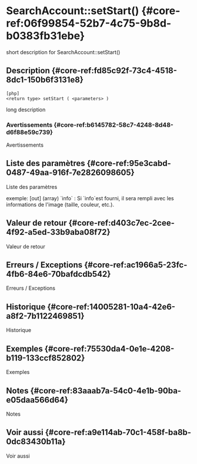 # SearchAccount::setStart() {#core-ref:06f99854-52b7-4c75-9b8d-b0383fb31ebe}

<div class="short-description">
<span class="fixme template">short description for SearchAccount::setStart()</span>
</div>
<!--
<div class="applicability">
Obsolète depuis #.#.#
</div>
-->

## Description {#core-ref:fd85c92f-73c4-4518-8dc1-150b6f3131e8}

    [php]
    <return type> setStart ( <parameters> )

<span class="fixme template">long description</span>

### Avertissements {#core-ref:b6145782-58c7-4248-8d48-d6f88e59c739}

<span class="fixme template">Avertissements</span>

## Liste des paramètres {#core-ref:95e3cabd-0487-49aa-916f-7e2826098605}

<span class="fixme template">Liste des paramètres</span>

<div class="fixme template">
exemple:  
[out] (array) `info`
:   Si `info`est fourni, il sera rempli avec les informations de l'image (taille, couleur, etc.).
</div>

## Valeur de retour {#core-ref:d403c7ec-2cee-4f92-a5ed-33b9aba08f72}

<span class="fixme template">Valeur de retour</span>

## Erreurs / Exceptions {#core-ref:ac1966a5-23fc-4fb6-84e6-70bafdcdb542}

<span class="fixme template">Erreurs / Exceptions</span>

## Historique {#core-ref:14005281-10a4-42e6-a8f2-7b1122469851}

<span class="fixme template">Historique</span>

## Exemples {#core-ref:75530da4-0e1e-4208-b119-133ccf852802}

<span class="fixme template">Exemples</span>

## Notes {#core-ref:83aaab7a-54c0-4e1b-90ba-e05daa566d64}

<span class="fixme template">Notes</span>

## Voir aussi {#core-ref:a9e114ab-70c1-458f-ba8b-0dc83430b11a}

<span class="fixme template">Voir aussi</span>
